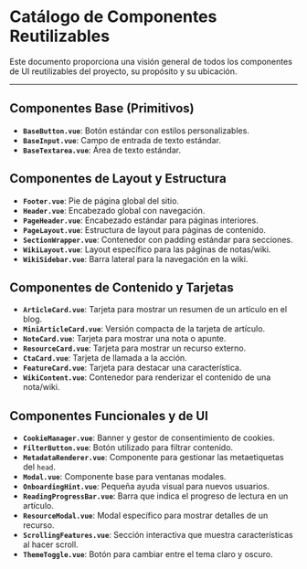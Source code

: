 # Catálogo de Componentes Reutilizables

Este documento proporciona una visión general de todos los componentes de UI reutilizables del proyecto, su propósito y su ubicación.

---

## Componentes Base (Primitivos)

- **`BaseButton.vue`**: Botón estándar con estilos personalizables.
- **`BaseInput.vue`**: Campo de entrada de texto estándar.
- **`BaseTextarea.vue`**: Área de texto estándar.

## Componentes de Layout y Estructura

- **`Footer.vue`**: Pie de página global del sitio.
- **`Header.vue`**: Encabezado global con navegación.
- **`PageHeader.vue`**: Encabezado estándar para páginas interiores.
- **`PageLayout.vue`**: Estructura de layout para páginas de contenido.
- **`SectionWrapper.vue`**: Contenedor con padding estándar para secciones.
- **`WikiLayout.vue`**: Layout específico para las páginas de notas/wiki.
- **`WikiSidebar.vue`**: Barra lateral para la navegación en la wiki.

## Componentes de Contenido y Tarjetas

- **`ArticleCard.vue`**: Tarjeta para mostrar un resumen de un artículo en el blog.
- **`MiniArticleCard.vue`**: Versión compacta de la tarjeta de artículo.
- **`NoteCard.vue`**: Tarjeta para mostrar una nota o apunte.
- **`ResourceCard.vue`**: Tarjeta para mostrar un recurso externo.
- **`CtaCard.vue`**: Tarjeta de llamada a la acción.
- **`FeatureCard.vue`**: Tarjeta para destacar una característica.
- **`WikiContent.vue`**: Contenedor para renderizar el contenido de una nota/wiki.

## Componentes Funcionales y de UI

- **`CookieManager.vue`**: Banner y gestor de consentimiento de cookies.
- **`FilterButton.vue`**: Botón utilizado para filtrar contenido.
- **`MetadataRenderer.vue`**: Componente para gestionar las metaetiquetas del `head`.
- **`Modal.vue`**: Componente base para ventanas modales.
- **`OnboardingHint.vue`**: Pequeña ayuda visual para nuevos usuarios.
- **`ReadingProgressBar.vue`**: Barra que indica el progreso de lectura en un artículo.
- **`ResourceModal.vue`**: Modal específico para mostrar detalles de un recurso.
- **`ScrollingFeatures.vue`**: Sección interactiva que muestra características al hacer scroll.
- **`ThemeToggle.vue`**: Botón para cambiar entre el tema claro y oscuro.
